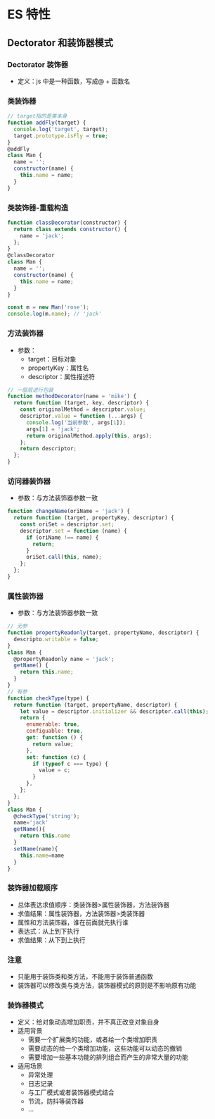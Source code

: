 # ES 特性

## Dectorator 和装饰器模式

### Dectorator 装饰器

- 定义：js 中是一种函数，写成@ + 函数名

### 类装饰器

```js
// target指的是类本身
function addFly(target) {
  console.log('target', target);
  target.prototype.isFly = true;
}
@addFly
class Man {
  name = '';
  constructor(name) {
    this.name = name;
  }
}
```

### 类装饰器-重载构造

```js
function classDecorator(constructor) {
  return class extends constructor() {
    name = 'jack';
  };
}
@classDecorator
class Man {
  name = '';
  constructor(name) {
    this.name = name;
  }
}

const m = new Man('rose');
console.log(m.name); // 'jack'
```

### 方法装饰器

- 参数：
  - target：目标对象
  - propertyKey：属性名
  - descriptor：属性描述符

```js
// 一层层进行包装
function methodDecorator(name = 'mike') {
  return function (target, key, descriptor) {
    const originalMethod = descriptor.value;
    descriptor.value = function (...args) {
      console.log('当前参数', args[1]);
      args[1] = 'jack';
      return originalMethod.apply(this, args);
    };
    return descriptor;
  };
}
```

### 访问器装饰器

- 参数：与方法装饰器参数一致

```js
function changeName(oriName = 'jack') {
  return function (target, propertyKey, descriptor) {
    const oriSet = descriptor.set;
    descriptor.set = function (name) {
      if (oriName !== name) {
        return;
      }
      oriSet.call(this, name);
    };
  };
}
```

### 属性装饰器

- 参数：与方法装饰器参数一致

```js
// 无参
function propertyReadonly(target, propertyName, descriptor) {
  descripto.writable = false;
}
class Man {
  @propertyReadonly name = 'jack';
  getName() {
    return this.name;
  }
}
// 有参
function checkType(type) {
  return function (target, propertyName, descriptor) {
    let value = descriptor.initializer && descriptor.call(this);
    return {
      enumerable: true,
      configuable: true,
      get: function () {
        return value;
      },
      set: function (c) {
        if (typeof c === type) {
          value = c;
        }
      },
    };
  };
}
class Man {
  @checkType('string');
  name='jack'
  getName(){
    return this.name
  }
  setName(name){
    this.name=name
  }
}
```

### 装饰器加载顺序

- 总体表达求值顺序：类装饰器>属性装饰器，方法装饰器
- 求值结果：属性装饰器，方法装饰器>类装饰器
- 属性和方法装饰器，谁在前面就先执行谁
- 表达式：从上到下执行
- 求值结果：从下到上执行

### 注意

- 只能用于装饰类和类方法，不能用于装饰普通函数
- 装饰器可以修改类与类方法，装饰器模式的原则是不影响原有功能

### 装饰器模式

- 定义：给对象动态增加职责，并不真正改变对象自身
- 适用背景
  - 需要一个扩展类的功能，或者给一个类增加职责
  - 需要动态的给一个类增加功能，这些功能可以动态的撤销
  - 需要增加一些基本功能的排列组合而产生的非常大量的功能
- 适用场景
  - 异常处理
  - 日志记录
  - 与工厂模式或者装饰器模式结合
  - 节流，防抖等装饰器
  - ...
